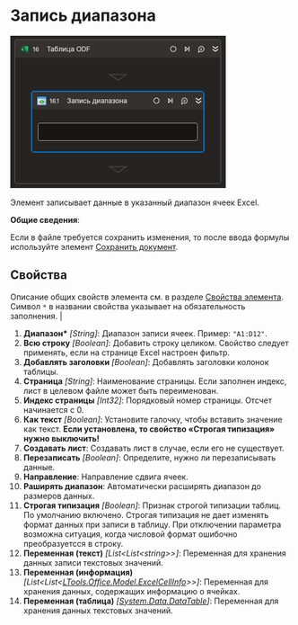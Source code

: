 # Запись диапазона

![](<../../../../.gitbook/assets1/Cropped-WriteRange.png>)

Элемент записывает данные в указанный диапазон ячеек Excel.

**Общие сведения**:

Если в файле требуется сохранить изменения, то после ввода формулы используйте элемент [Сохранить документ](https://docs.primo-rpa.ru/primo-rpa/g_elements/el_basic/els-odf/els-table/el-odftable-save).

## Свойства

Описание общих свойств элемента см. в разделе [Свойства элемента](https://docs.primo-rpa.ru/primo-rpa/primo-studio/process/elements#svoistva-elementa).\
Символ `*` в названии свойства указывает на обязательность заполнения.
                                                                                                         |
1. **Диапазон\*** *[String]*: Диапазон записи ячеек. Пример: `"A1:D12"`.
2. **Всю строку** *[Boolean]*: Добавить строку целиком. Свойство следует применять, если на странице Excel настроен фильтр.
3. **Добавлять заголовки** *[Boolean]*: Добавлять заголовки колонок таблицы.
4. **Страница** *[String]*: Наименование страницы. Если заполнен индекс, лист в целевом файле может быть переименован.
5. **Индекс страницы** *[Int32]*: Порядковый номер страницы. Отсчет начинается с 0.
6. **Как текст** *[Boolean]*: Установите галочку, чтобы вставить значение как текст. **Если установлена, то свойство «Строгая типизация» нужно выключить!**
7. **Создавать лист**: Создавать лист в случае, если его не существует.
8. **Перезаписать** *[Boolean]*: Определите, нужно ли перезаписывать данные.
9. **Направление**: Направление сдвига ячеек.
10. **Раширять диапазон**: Автоматически расширять диапазон до размеров данных.
11. **Строгая типизация** *[Boolean]*: Признак строгой типизации таблиц. По умолчанию включено. Строгая типизация не дает изменять формат данных при записи в таблицу. При отключении параметра возможна ситуация, когда числовой формат ошибочно преобразуетсся в строку.
12. **Переменная (текст)** *[List\<List\<string>>]*: Переменная для хранения данных записи текстовых значений.
13. **Переменная (информация)** *[List\<List<[LTools.Office.Model.ExcelCellInfo](datatypes/excelcellinfo.md)>>]*: Переменная для хранения данных, содержащих информацию о ячейках.
14. **Переменная (таблица)** *[[System.Data.DataTable](https://learn.microsoft.com/ru-ru/dotnet/api/system.data.datatable?view=net-7.0)]*: Переменная для хранения данных текстовых значений.

  
